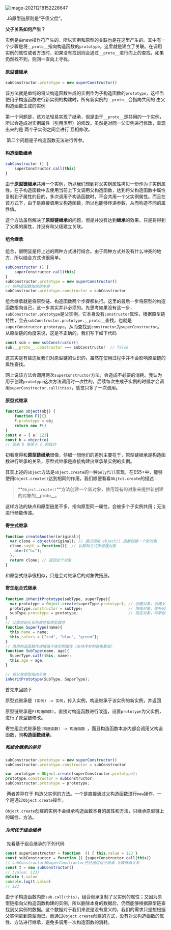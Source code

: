 ![image-20211218152228647](https://cdn.jsdelivr.net/gh/Bacuuu/sleeping-image@master/uPic/05r5Sj.jpg)

​		JS原型链原则是“子债父偿”。

**父子关系如何产生？**

​		实例是由new操作符产生的，所以实例和原型的关联也是在这里产生的。其中有一个步骤是将`__proto__`指向构造函数的`prototype`。这里就是建立了关联。在调用实例的属性或者方法时，如果没有找到则会通过`__proto__`进行向上的查找，如果仍然找不到，则回一直向上寻找。



#### 原型链继承

```javascript
subConstructor.prototype = new superConstructor()
```

​		该方法就是单纯的将父构造函数生成的实例作为子构造函数的`prototype`，这样当使用子构造函数进行新实例的构建时，所有新实例的`__proto__`会指向共同的 由父构造函数生成的实例

​		第一个问题是，该方法轻易实现了继承，但是由于`__proto__`是共用的一个实例，所以会造成对实例属性（引用类型）的修改。虽然是对同一父实例进行修改，呈现出来的是 两个子实例之间会进行 互相修改。

​		第二个问题是子构造函数无法进行传参。



#### 构造函数继承

```javascript
subConstructor () {
	superConstructor.call(this)
}
```

​		由于**原型链继承**共用一个实例，所以我们想到将父实例属性拷贝一份作为子实例属性。在子构造函数中去使用当前上下文调用父构造函数，达到将父构造函数中属性复制到子属性的目的，多次调用子构造函数时，不会共用一个父实例属性。而且在该方式下，由于是直接调用父构造函数，所以也能够传递参数，从而构造不同的属性值。

​		这个方法虽然解决了**原型链继承**的问题，但是并没有达到**继承**的效果，只是将得到了父级的属性，并没有和父级建立关联。



#### 组合继承

​		组合，很明显是将上述的两种方式进行结合。由于两种方式并没有什么冲突的地方，所以结合方式也很简单。

```javascript
subConstructor () {
	superConstructor.call(this)
}
subConstructor.prototype = new superConstructor()
// 将构造函数指向到本身
subConstructor.prototype.constructor = subConstructor
```

​		组合继承就是将原型链、构造函数两个步骤都执行。这里的最后一步将原型的构造函数指向自己，这一步其实并非必须的。先思考如果没有这一步，`subConstructor.prototype`是父实例，它本身没有`constructor`属性，根据原型链特性，会去`subConstructor.prototype.__proto__`查找，也就是`superConstructor.prototype`，从而查找到`constructor`为`superConstructor`。从原型链的角度来说，这是不正确的。我们写下如下代码

```javascript
const sub = new subConstructor()
sub.__proto__.constructor === subConstructor  // false
```

​		这其实是有些违反我们对原型链的认识的，虽然在使用过程中并不会影响原型链的属性查找。

​		网上说该方法会调用两次`superConstructor`方法，会造成不必要的消耗。我认为用于创建`prototype`这次方法调用时一次性的，后续每次生成子实例的时候才会调用`superConstructor.call(this)`，感觉只多了一次调用。



#### 原型式继承

```javascript
function object(obj) {
	function F(){}
	F.prototype = obj
	return new F()
}
const o = { a: 123}
const b = object(o)
// 达到 b 继承于 o 的目的
```

​		初看觉得和**原型链继承**很像，仔细一想他们的差别主要在于，原型链继承是构造函数进行继承的关系，原型式继承是直接构建出继承某实例的实例。

​		其实上述的`object`方法是`object.create`的一种`polyfill`实现，在ES5+中，能够使用`Object.create()`达到相同的作用，我们顺便看看`Objtct.create`的描述：

>  **`Object.create()`**方法创建一个新对象，使用现有的对象来提供新创建的对象的__proto__。

​		这样方法的缺点和原型链差不多，指向原型同一属性，会被多个子实例共用；无法进行参数传递。



#### 寄生式继承

```javascript
function createAnother(original){
  var clone = object(original); // 通过调用 object() 函数创建一个新对象
  clone.sayHi = function(){  // 以某种方式来增强对象
    alert("hi");
  };
  return clone; // 返回这个对象
}
```

和原型式继承很相似，只是会对继承后的对象做拓展。



#### 寄生组合式继承

```javascript
function inheritPrototype(subType, superType){
  var prototype = Object.create(superType.prototype); // 创建对象，创建父类原型的一个副本
  prototype.constructor = subType;                    // 增强对象，弥补因重写原型而失去的默认的constructor 属性
  subType.prototype = prototype;                      // 指定对象，将新创建的对象赋值给子类的原型
}
// 父类初始化实例属性和原型属性
function SuperType(name){
  this.name = name;
  this.colors = ["red", "blue", "green"];
}
// 借用构造函数传递增强子类实例属性（支持传参和避免篡改）
function SubType(name, age){
  SuperType.call(this, name);
  this.age = age;
}

// 将父类原型指向子类
inheritPrototype(SubType, SuperType);

```

首先来回顾下

原型式继承是` (实例) -> 实例`，传入实例，构造继承于该实例的新实例，并返回

原型链继承是`F(构造函数)`，直接对构造函数进行改造，设置`prototype`为父实例，进行了原型链修改。

寄生组合式继承是`(构造函数) -> 构造函数 `，而且构造函数本身内部会调用父构造函数，同**构造函数继承**。



##### 和组合继承的差异

```javascript
subConstructor.prototype = new superConstructor()
subConstructor.prototype.constructor = subConstructor

var prototype = Object.create(superConstructor.prototype);
prototype.constructor = subConstructor;
subConstructor.prototype = prototype; 
```

​		两者差异在于 构造父实例的方法。一个是直接通过父构造函数进行`new`操作，一个是通过`Object.create`操作。

​		`Object.create`创建的实例不会继承构造函数本身的属性和方法，只继承原型链上的属性、方法。



##### 为何优于组合继承

​		先看基于组合继承的下列代码

```javascript
const superConstructor = function  () { this.value = 123 }
const subConstructor = function () {superConstructor.call(this)}
// subConstructor和superConstructor已经通过组合继承 关联继承关系
const t = new subConstructor()
// {value: 123}
delete t.value
console.log(t.value)
// 123
```

​		由于子构造函数内部`sub.call(this)`，组合继承复制了父实例的属性；又因为原型链指向父构造函数构建的实例，所以删除本身的数据后，仍然能够根据原型链查找到父实例的数据。这个数据对于我们来说是没有意义的，我们的需求只是想根据父实例拿到原型而已。而通过`Object.create`创建的方式，没有对父构造函数的属性、方法进行继承，避免多调用一次构造函数的消耗。